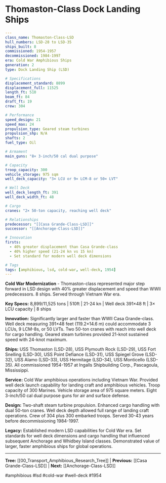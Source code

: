 # Thomaston-Class Dock Landing Ships

```yaml
---
class_name: Thomaston-Class-LSD
hull_numbers: LSD-28 to LSD-35
ships_built: 8
commissioned: 1954-1957
decommissioned: 1984-1997
era: Cold War Amphibious Ships
generation: 2
type: Dock Landing Ship (LSD)

# Specifications
displacement_standard: 8899
displacement_full: 11525
length_ft: 510
beam_ft: 84
draft_ft: 19
crew: 304

# Performance
speed_design: 21
speed_max: 24
propulsion_type: Geared steam turbines
propulsion_shp: N/A
shafts: 2
fuel_type: Oil

# Armament
main_guns: "8× 3-inch/50 cal dual purpose"

# Capacity
troop_capacity: 300
vehicle_storage: 975 sqm
well_deck_capacity: "3× LCU or 9× LCM-8 or 50× LVT"

# Well Deck
well_deck_length_ft: 391
well_deck_width_ft: 48

# Cargo
cranes: "2× 50-ton capacity, reaching well deck"

# Relationships
predecessor: "[[Casa Grande-Class-LSD]]"
successor: "[[Anchorage-Class-LSD]]"

# Innovation
firsts:
  - 40% greater displacement than Casa Grande-class
  - 40% higher speed (21-24 kn vs 15 kn)
  - Set standard for modern well deck dimensions

# Tags
tags: [amphibious, lsd, cold-war, well-deck, 1954]
---
```

**Cold War Modernization** - Thomaston-class represented major step forward in LSD design with 40% greater displacement and speed than WWII predecessors. 8 ships. Served through Vietnam War era.

**Key Specs:** 8,899/11,525 tons | 510ft | 21-24 kn | Well deck 391×48 ft | 3× LCU capacity | 8 ships

**Innovation:** Significantly larger and faster than WWII Casa Grande-class. Well deck measuring 391×48 feet (119.2×14.6 m) could accommodate 3 LCUs, 9 LCM-8s, or 50 LVTs. Two 50-ton cranes with reach into well deck for cargo handling. Geared steam turbines provided 21-knot sustained speed with 24-knot maximum.

**Ships:** USS Thomaston (LSD-28), USS Plymouth Rock (LSD-29), USS Fort Snelling (LSD-30), USS Point Defiance (LSD-31), USS Spiegel Grove (LSD-32), USS Alamo (LSD-33), USS Hermitage (LSD-34), USS Monticello (LSD-35). All commissioned 1954-1957 at Ingalls Shipbuilding Corp., Pascagoula, Mississippi.

**Service:** Cold War amphibious operations including Vietnam War. Provided well deck launch capability for landing craft and amphibious vehicles. Troop capacity of 300 Marines. Vehicle storage area of 975 square meters. Eight 3-inch/50 cal dual purpose guns for air and surface defense.

**Design:** Two-shaft steam turbine propulsion. Enhanced cargo handling with dual 50-ton cranes. Well deck depth allowed full range of landing craft operations. Crew of 304 plus 300 embarked troops. Served 30-43 years before decommissioning 1984-1997.

**Legacy:** Established modern LSD capabilities for Cold War era. Set standards for well deck dimensions and cargo handling that influenced subsequent Anchorage and Whidbey Island classes. Demonstrated value of larger, faster amphibious ships for global operations.

---
**Tree:** [[00_Transport_Amphibious_Research_Tree]] | **Previous:** [[Casa Grande-Class-LSD]] | **Next:** [[Anchorage-Class-LSD]]

#amphibious #lsd #cold-war #well-deck #1954
